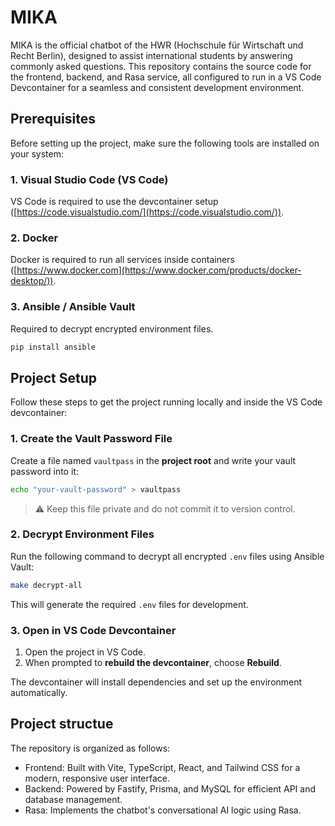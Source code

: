 # MIKA

MIKA is the official chatbot of the HWR (Hochschule für Wirtschaft und Recht Berlin), designed to assist international students by answering commonly asked questions. This repository contains the source code for the frontend, backend, and Rasa service, all configured to run in a VS Code Devcontainer for a seamless and consistent development environment.

## Prerequisites

Before setting up the project, make sure the following tools are installed on your system:

### 1. Visual Studio Code (VS Code)

VS Code is required to use the devcontainer setup ([https://code.visualstudio.com/](https://code.visualstudio.com/)).

### 2. Docker

Docker is required to run all services inside containers ([https://www.docker.com](https://www.docker.com/products/docker-desktop/)).

### 3. Ansible / Ansible Vault

Required to decrypt encrypted environment files.

```bash
pip install ansible
```

## Project Setup

Follow these steps to get the project running locally and inside the VS Code devcontainer:

### 1. Create the Vault Password File

Create a file named `vaultpass` in the **project root** and write your vault password into it:

```bash
echo "your-vault-password" > vaultpass
```

> ⚠️ Keep this file private and do not commit it to version control.

### 2. Decrypt Environment Files

Run the following command to decrypt all encrypted `.env` files using Ansible Vault:

```bash
make decrypt-all
```

This will generate the required `.env` files for development.

### 3. Open in VS Code Devcontainer

1. Open the project in VS Code.
2. When prompted to **rebuild the devcontainer**, choose **Rebuild**.

The devcontainer will install dependencies and set up the environment automatically.

## Project structue

The repository is organized as follows:

- Frontend: Built with Vite, TypeScript, React, and Tailwind CSS for a modern, responsive user interface.
- Backend: Powered by Fastify, Prisma, and MySQL for efficient API and database management.
- Rasa: Implements the chatbot's conversational AI logic using Rasa.

